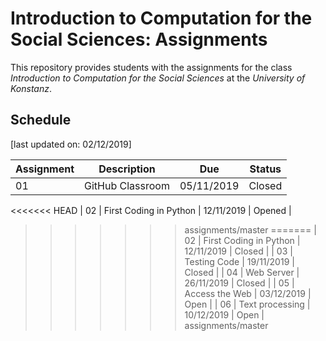 # Introduction to Computation for the Social Sciences: Assignments

This repository provides students with the assignments for the class *Introduction to Computation for the Social Sciences* at the *University of Konstanz*.


## Schedule

[last updated on: 02/12/2019]

| Assignment | Description | Due | Status |
| --- | --- | --- | --- |
| 01 | GitHub Classroom | 05/11/2019 | Closed |
<<<<<<< HEAD
| 02 | First Coding in Python | 12/11/2019 | Opened |
>>>>>>> assignments/master
=======
| 02 | First Coding in Python | 12/11/2019 | Closed |
| 03 | Testing Code | 19/11/2019 | Closed |
| 04 | Web Server | 26/11/2019 | Closed |
| 05 | Access the Web | 03/12/2019 | Open |
| 06 | Text processing | 10/12/2019 | Open |
>>>>>>> assignments/master
